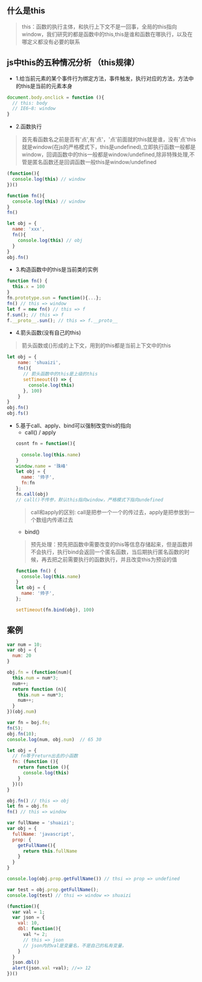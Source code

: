 ## 什么是this
> this：函数的执行主体，和执行上下文不是一回事，全局的this指向window，我们研究的都是函数中的this,this是谁和函数在哪执行，以及在哪定义都没有必要的联系

## js中this的五种情况分析 （this规律）
+ 1.给当前元素的某个事件行为绑定方法，事件触发，执行对应的方法，方法中的this是当前的元素本身
```javascript
document.body.onclick = function (){
  // this: body
  // IE6~8: window
}
```

+ 2.函数执行
>首先看函数名之前是否有'点',有'点'，'点'前面就的this就是谁，没有'点'this就是window(在js的严格模式下，this是undefined),立即执行函数一般都是window，回调函数中的this一般都是window/undefined,除非特殊处理,不管是匿名函数还是回调函数一般this是window/undefined
```javascript
(function(){
  console.log(this) // window
})()

function fn(){
  console.log(this) // window
}
fn()

let obj = {
  name: 'xxx',
  fn(){
    console.log(this) // obj
  }
}
obj.fn()
```

+ 3.构造函数中的this是当前类的实例
```javascript
function fn() {
  this.x = 100
}
fn.prototype.sun = function(){...};
fn() // this => window
let f = new fn() // this => f
f.sun(); // this => f
f.__proto__.sun(); // this => f.__proto__
```

+ 4.箭头函数(没有自己的this)
>箭头函数或{}形成的上下文，用到的this都是当前上下文中的this
```javascript
let obj = {
    name: 'shuaizi',
    fn(){
      // 箭头函数中的this是上级的this
      setTimeout(() => {
        console.log(this)
      }, 100)    
    }
}
obj.fn()
obj.fs()
```

+ 5.基于call、apply、bind可以强制改变this的指向
  - call() / apply
  ```javascript
  cosnt fn = function(){
    
    console.log(this.name)
  }
  window.name = '珠峰'
  let obj = {
    name: '帅子',
    fn:fn
  };  
  fn.call(obj)
  // call()不传参，默认this指向window，严格模式下指向undefined
  
  ```
  >call和apply的区别: call是把参一个一个的传过去，apply是把参放到一个数组内传递过去
  - bind()
  >预先处理：预先把函数中需要改变的this等信息存储起来，但是函数并不会执行，执行bind会返回一个匿名函数，当后期执行匿名函数的时候，再去把之前需要执行的函数执行，并且改变this为预设的值
  ```javascript
  function fn() {
    console.log(this.name)
  }
  let obj = {
    name: '帅子',
  };  

  setTimeout(fn.bind(obj), 100)
  ```

## 案例
```javascript
var num = 10;
var obj = {
  num: 20
}

obj.fn = (function(num){
  this.num = num*3;
  num++;
  return function (n){
    this.num = num*3;
    num++;
  }
})(obj.num)

var fn = boj.fn;
fn(5);
obj.fn(10);
console.log(num, obj.num)  // 65 30
```

```javascript
let obj = {
  // fn等于return出去的小函数
  fn: (function (){
    return function (){
      console.log(this)
    }
  })()
}

obj.fn() // this => obj
let fn = obj.fn
fn() // this => window
```

```javascript
var fullName = 'shuaizi';
var obj = {
  fullName: 'javascript',
  prop: {
    getFullName(){
      return this.fullName
    }
  }
}

console.log(obj.prop.getFullName()) // thsi => prop => undefined

var test = obj.prop.getFullName();
console.log(test) // thsi => window => shuaizi
```

```javascript
(function(){
  var val = 1;
  var json = {
    val: 10,
    dbl: function(){
      val *= 2;
      // this => json
      // json内的val是变量名，不是自己的私有变量，
    }
  }
  json.dbl()
  alert(json.val +val); //=> 12
})()
```
